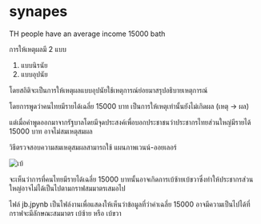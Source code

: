 # synapes
TH people have an average income 15000 bath

การให้เหตุผลมี 2 แบบ 

1. แบบนิรนัย
2. แบบอุปนัย

โดยสถิติจะเป็นการให้เหตุผลแบบอุปนัยใช้เหตุการณ์ย่อยมาสรุปอธิบายเหตุการณ์

โดยการพูดว่าคนไทยมีรายได้เฉลี่ย 15000 บาท เป็นการให้เหตุเท่านั้นยังไม่เกิดผล (เหตุ -> ผล)

แต่เมื่อคำพูดออกมาจากรัฐบาลโดยมีจุดประสงค์เพื่อบอกประชาชนว่าประชากรไทยส่วนใหญ่มีรายได้ 15000 บาท อาจไม่สมเหตุสมผล

วิธีตรวจสอบความสมเหตุสมผลสามารถใช้ แผนภาพเวนน์-ออยเลอร์

![เบ้](https://user-images.githubusercontent.com/30955493/128141687-2255422d-dade-4888-8a24-2be736239459.PNG)

จะเห็นว่าการที่คนไทยมีรายได้เฉลี่ย 15000 บาทนั้นอาจเกิดการเบ้ซ้ายเบ้ขวาซึ่งทำให้ประชากรส่วนใหญ่อาจไม่ได้เป็นไปตามกราฟสมมาตรเสมอไป

ไฟล์ jb.jpynb เป็นไฟล์งานเพื่อแสดงให้เห็นว่าข้อมูลที่ว่าค่าเฉลี่ย 15000 อาจมีความเป็นไปได้ที่กราฟจะมีลักษณะสมมาตร เบ้ซ้าย หรือ เบ้ขวา


